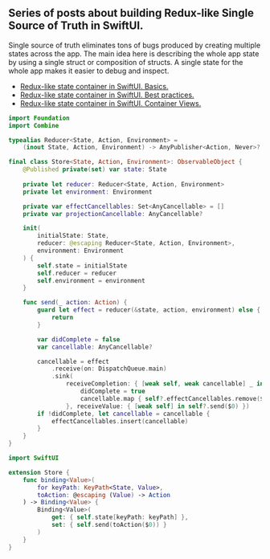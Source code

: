 ## Series of posts about building Redux-like Single Source of Truth in SwiftUI.
Single source of truth eliminates tons of bugs produced by creating multiple states across the app. The main idea here is describing the whole app state by using a single struct or composition of structs. A single state for the whole app makes it easier to debug and inspect.

* [Redux-like state container in SwiftUI. Basics.](https://swiftwithmajid.com/2019/09/18/redux-like-state-container-in-swiftui/)
* [Redux-like state container in SwiftUI. Best practices.](https://swiftwithmajid.com/2019/09/25/redux-like-state-container-in-swiftui-part2/)
* [Redux-like state container in SwiftUI. Container Views.](https://swiftwithmajid.com/2019/10/02/redux-like-state-container-in-swiftui-part3/)

```swift
import Foundation
import Combine

typealias Reducer<State, Action, Environment> =
    (inout State, Action, Environment) -> AnyPublisher<Action, Never>?

final class Store<State, Action, Environment>: ObservableObject {
    @Published private(set) var state: State
    
    private let reducer: Reducer<State, Action, Environment>
    private let environment: Environment

    private var effectCancellables: Set<AnyCancellable> = []
    private var projectionCancellable: AnyCancellable?

    init(
        initialState: State,
        reducer: @escaping Reducer<State, Action, Environment>,
        environment: Environment
    ) {
        self.state = initialState
        self.reducer = reducer
        self.environment = environment
    }

    func send(_ action: Action) {
        guard let effect = reducer(&state, action, environment) else {
            return
        }

        var didComplete = false
        var cancellable: AnyCancellable?

        cancellable = effect
            .receive(on: DispatchQueue.main)
            .sink(
                receiveCompletion: { [weak self, weak cancellable] _ in
                    didComplete = true
                    cancellable.map { self?.effectCancellables.remove($0) }
                }, receiveValue: { [weak self] in self?.send($0) })
        if !didComplete, let cancellable = cancellable {
            effectCancellables.insert(cancellable)
        }
    }
}

import SwiftUI

extension Store {
    func binding<Value>(
        for keyPath: KeyPath<State, Value>,
        toAction: @escaping (Value) -> Action
    ) -> Binding<Value> {
        Binding<Value>(
            get: { self.state[keyPath: keyPath] },
            set: { self.send(toAction($0)) }
        )
    }
}
```
